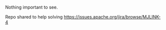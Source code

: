 Nothing important to see.

Repo shared to help solving https://issues.apache.org/jira/browse/MJLINK-4 
